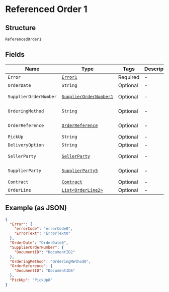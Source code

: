 
# Referenced Order 1

## Structure

`ReferencedOrder1`

## Fields

| Name | Type | Tags | Description | Getter | Setter |
|  --- | --- | --- | --- | --- | --- |
| `Error` | [`Error1`](../../doc/models/error-1.md) | Required | - | Error1 getError() | setError(Error1 error) |
| `OrderDate` | `String` | Optional | - | String getOrderDate() | setOrderDate(String orderDate) |
| `SupplierOrderNumber` | [`SupplierOrderNumber1`](../../doc/models/supplier-order-number-1.md) | Optional | - | SupplierOrderNumber1 getSupplierOrderNumber() | setSupplierOrderNumber(SupplierOrderNumber1 supplierOrderNumber) |
| `OrderingMethod` | `String` | Optional | - | String getOrderingMethod() | setOrderingMethod(String orderingMethod) |
| `OrderReference` | [`OrderReference`](../../doc/models/order-reference.md) | Optional | - | OrderReference getOrderReference() | setOrderReference(OrderReference orderReference) |
| `PickUp` | `String` | Optional | - | String getPickUp() | setPickUp(String pickUp) |
| `DeliveryOption` | `String` | Optional | - | String getDeliveryOption() | setDeliveryOption(String deliveryOption) |
| `SellerParty` | [`SellerParty`](../../doc/models/seller-party.md) | Optional | - | SellerParty getSellerParty() | setSellerParty(SellerParty sellerParty) |
| `SupplierParty` | [`SupplierParty5`](../../doc/models/supplier-party-5.md) | Optional | - | SupplierParty5 getSupplierParty() | setSupplierParty(SupplierParty5 supplierParty) |
| `Contract` | [`Contract`](../../doc/models/contract.md) | Optional | - | Contract getContract() | setContract(Contract contract) |
| `OrderLine` | [`List<OrderLine2>`](../../doc/models/order-line-2.md) | Optional | - | List<OrderLine2> getOrderLine() | setOrderLine(List<OrderLine2> orderLine) |

## Example (as JSON)

```json
{
  "Error": {
    "errorCode": "errorCode0",
    "ErrorText": "ErrorText0"
  },
  "OrderDate": "OrderDate6",
  "SupplierOrderNumber": {
    "DocumentID": "DocumentID2"
  },
  "OrderingMethod": "OrderingMethod0",
  "OrderReference": {
    "DocumentID": "DocumentID6"
  },
  "PickUp": "PickUp8"
}
```

